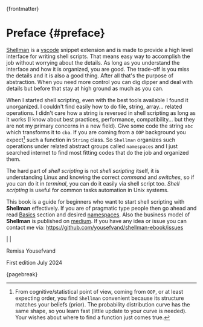 {frontmatter}

# Preface {#preface}

[Shellman](https://marketplace.visualstudio.com/items?itemName=Remisa.shellman) is a [vscode](https://code.visualstudio.com) snippet extension and is made to provide a high level interface for writing shell scripts. That means easy way to accomplish the job without worrying about the details. As long as you understand the interface and how it is organized, you are good. The trade-off is you miss the details and it is also a good thing. After all that's the purpose of abstraction. When you need more control you can dig dipper and deal with details but before that stay at high ground as much as you can.

When I started shell scripting, even with the best tools available I found it unorganized. I couldn't find easily how to do file, string, array... related operations. I didn't care how a string is reversed in shell scripting as long as it works (I know about best practices, performance, compatibility... but they are not my primary concerns in a new field). Give some code the string `abc` which transforms it to `cba`. If you are coming from a `OOP` background you expect[^prior] such a function in `String` class. So `Shellman` organizes such operations under related abstract groups called `namespaces` and I just searched internet to find most fitting codes that do the job and organized them.

The hard part of *shell scripting* is not *shell scripting* itself, it is understanding Linux and knowing the correct *command* and *switches*, so if you can do it in *terminal*, you can do it easily via shell script too. *Shell scripting* is useful for common tasks automation in Unix systems.

This book is a guide for beginners who want to start shell scripting with **Shellman** effectively. If you are of pragmatic type people then go ahead and read [Basics](#basics) section and desired [namespaces](#namespaces). Also the business model of **Shellman** is published on [medium](https://medium.com/@remisa.yousefvand/shellman-reborn-f2cc948ce3fc). If you have any idea or issue you can contact me via: https://github.com/yousefvand/shellman-ebook/issues

| |

Remisa Yousefvand

First edition
July 2024


[^prior]: From cognitive/statistical point of view, coming from `OOP`, or at least expecting order, you find `Shellman` convenient because its structure matches your beliefs (prior). The probability distribution curve has the same shape, so you learn fast (little update to your curve is needed). Your wishes about where to find a function just comes true.

{pagebreak}